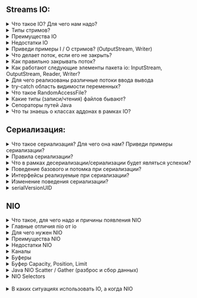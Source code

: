<h2>Streams IO:</h2>
<details><summary>Что такое IO? Для чего нам надо?</summary>
    <p><b>Поток ввода-вывода</b> - это абстракция для передачи (отправки/получения (ввода-вывода)) данных, которая связан с
        физическим устройством ввода-вывода (файл на жестком диске, интернет соединение и тд)
    </p>
    <p>Используется для обмена данными между программами, компьютерами, устройствами, т.к. большинство программ не существуют сами по себе, а предназначены для обработки данных,
        которые они берут из вне, либо куда то отправляют, предварительно обработав
    </p>
</details>
<details><summary>Типы стримов?</summary>
    <ul>
        <li><b>Байтовый</b> - средства для управления передачи отдельных байтов, например, при чтении и записи двоичных данных.
            InputStream, OutputStream - абстрактные классы, определяющие абстрактные методы read() и write() для чтения и записи байт соответственно
        </li>
        <li><b>Символьный</b> - средства управления передачи отдельных символов. Reader, Writer - абстрактные классы, управляющие потокми ввода/вывода
            символов в Кодировке Юникод.
        </li>
    </ul>
</details>
<details><summary>Преимущества IO</summary>
    <ul>
        <li><b>Потокобезопастность</b></li>
        <li><b>Относительная простота использования</b></li>
        <li><b>Множество готовых реализаций в Java</b></li>
    </ul>
</details>
<details><summary>Недостатки IO</summary>
    <ul>
        <li><b>Потокобезопастность</b></li>
        <li><b>Нет возможность гибкой обработки передаваемых данных</b></li>
        <li><b>Возможность утечки памяти при не закрытом стриме</b></li>
    </ul>
</details>
<details><summary>Приведи примеры I / O стримов? (OutputStream, Writer)</summary>
    <ul>Байтовые:
        <li><b>FileInputStream</b> - читает данные из файла</li>
        <li><b>BufferedInputStream</b> - буферизованный поток ввода</li>
        <li><b>ObjectInputStream</b> - поток ввода объектов</li>
        <li><b>FileOutputStream</b> - поток вывода, записывающий данные в файл</li>
        <li><b>BufferedOutputStream</b> - буферизованный поток вывода</li>
        <li><b>PrintStream</b> - поток вывода, содержащий методы print{) и println()</li>
    </ul>
    <ul>Строковые:
        <li><b>FileReader</b> - Поток ввода, читающий символы из файла</li>
        <li><b>BufferedReader</b> - буферизованный поток ввода символов</li>
        <li><b>FilterReader</b> - Фильтрованный поток чтения</li>
        <li><b>FileWriter</b> - Поток вывода, записывающий символы в файл</li>
        <li><b>BufferedWriter</b> - Буферизированный поток вывода символов</li>
        <li><b>StringWriter</b> - Поток вывода, записывающий символы в строку</li>
    </ul>
</details>
<details><summary>Что делает поток, если его не закрыть?</summary>
    <p>Не закрытый поток использует ресурсы, которые были выделены для него</p>
</details>
<details><summary>Как правильно закрывать поток?</summary>
    <p>Для закрытия потоков используется метод close()</p>
    <p>Потоки в Java могут выбрасывать исключения, по этому работа с ними происходит в блоках try-catch</p>
    <p>Если во время работы с потоком будет выброшено исключение, мы должны в блоке finally вызывать метод close() у экземпляра потока</p>
    <p>Либо, если поток реализует интерфейс AutoCloseable, то мы можем использовать try-catch с ресурсами</p>
</details>
<details><summary>Как работают следующие элементы пакета io: InputStream, OutputStream, Reader, Writer?</summary>
    <p><b>InputStream</b> - абстрактный класс описывающий абстрактный метод read(), является суперклассом для всех классов,
        которые представляют поток чтения байт
        <ul>Методы:
            <li><b>abstract int read() throws IOException</b> - возвращает целочисленное представление следующего байта в потоке. Когда в потоке не останется доступных для чтения байтов, данный метод возвратит число -1</li>
            <li><b>int read(byte b[]) throws IOException</b> - считывает байты из потока в массив buffer. После чтения возвращает число считанных байтов. Если ни одного байта не было считано, то возвращается число -1</li>
            <li><b>int read(byte[] buffer, int offset, int length)</b> - считывает некоторое количество байтов, равное length, из потока в массив buffer. При этом считанные байты помещаются в массиве, начиная со смещения offset, то есть с элемента buffer[offset]. Метод возвращает число успешно прочитанных байтов</li>
            <li><b>void close() throws IOException</b> - закрывает поток</li>
            <li><b>int available() throws IOException</b> - возвращает количество байтов, доступных для чтения в потоке</li>
            <li><b>long skip(long n) throws IOException</b> - пропускает в потоке при чтении некоторое количество байт, которое равно number</li>
        </ul>
    </p>
    <p><b>OutputStream</b> - абстрактный класс описывающий абстрактный метод write(), является суперклассом для всех классов,
        которые представляют поток вывода байт.
        <ul>Методы:
            <li><b>abstract void write(int b) throws IOException</b> - записывает в выходной поток один байт, который представлен целочисленным параметром b</li>
            <li><b>void write(byte buffer[]) throws IOException</b> - записывает в выходной поток массив байтов buffer</li>
            <li><b>void write(byte[] buffer, int offset, int length)</b> - записывает в выходной поток некоторое число байтов, равное length, из массива buffer, начиная со смещения offset, то есть с элемента buffer[offset]</li>
            <li><b>void close() throws IOException</b> - закрывает поток</li>
            <li><b>void flush() throws IOException</b> - очищает буфер вывода, записывая все его содержимое</li>
        </ul>
    </p>
    <p><b>Reader</b> - абстрактный класс для чтения потоков символов. Его подклассы должны реализовать методы read() и close()</p>
    <p><b>Writer</b> - абстрактный класс для записи символов в поток. Его подклассы должны реализовать методы write(char[], int, int), flush() и close()</p>
</details>
<details><summary>Для чего реализованы различные потоки ввода вывода</summary>
    <p>Если мы работаем с потоками представляющие текстовую информацию, удобней использовать символьные потоки. И если работает с байтами либо с бинарной информацией, то
        надо использовать байтовые потоки
    </p>
    <p>Существуют различные реализации, так как источник или приемник информации может быть разный (файл на диске, порт сетевой карты, usb интерфейс ПК и тд)
        каждый этот источник/приемник работает по разному, для этого и нужны разные реализации
    </p>
</details>
<details><summary>try-catch область видимости переменных?</summary>
    <p>Блоки try-catch-finally создают свои отдельные области видимости. Всё что объявленно в try не будет доступно в catch или finally</p>
    <p>всё что объявленно в блоке ресурсов, будет доступно в блоке try</p>
</details>
<details><summary>Что такое RandomAccessFile?</summary>
    <a href="https://docs.oracle.com/javase/7/docs/api/java/io/RandomAccessFile.html">RandomAccessFile - docs</a><br>
    <a href="https://www.baeldung.com/java-write-to-file#write-with-randomaccessfile">RandomAccessFile - Baeldung</a>
    <p>Позволяет перемещаться по файлу, читать из него или писать в него</p>
</details>
<details><summary>Какие типы (записи/чтения) файлов бывают?</summary>
    <p>У файлов есть может быть атрибут "только для чтения". Такой файл можно открыть и просмотреть, как и любой другой файл, но запись в файл будет невозможна</p>
</details>
<details><summary>Сепораторы путей Java</summary>
    <p>Для разных ОС сепораторы могут быть разные, но / - будет работать везде и \\ : <br>
        "если в качестве такого разделителя используется знак косой
        черты(/) в версии Java для Windows, путь к файлу будет все равно сформирован правильно. Не
        следует, однако, забывать, что для употребления знака обратной косой черты(\) в символьных
        строках под Windows его следует экранировать в виде управляющей последовательности(\\)."
    </p>
</details>
<details><summary>Что ты знаешь о классах аддонах в рамках IO?</summary>
    <p>В IO существуют классы буферизированных потоков такие как InputBufferedStream, OutputBufferedStream, BufferedReader и BufferedReader. Они обеспечивают более быструю
        работы с потоками, т.к. для буфера выделяется память, а чтение/запись из памяти гораздо быстрей, чем, например, из файла. Так же производительность достигается
        за счет возможности одновременного ввода-вывода в поток
    </p>
</details>
<h2>Сериализация:</h2>
<details><summary>Что такое сериализация? Для чего она нам? Приведи примеры сериализации?</summary>
    <p>Это процесс записи состояния объектов в поток вывода байтов с возможностью дальнейшего восстановления</p>
    <p>Сериализация нужна, для обмена данными, между машинами. Например, нам нужно передать объект по сети, мы его сериализуем в поток байт, передаем по сети,
        на другой машине принимают этот поток и десериализуют обратно в поток. Так же происходит поддержка кроссплатформенности
    </p>
    <p>Для сериализации объектов, класс этого объекта должен реализовывать интерфейс маркер <b>Serializable</b></p>
    <p>Значения полей, которые не нужно сериализовать, помечаются модификатором <b>transirnt</b></p>
</details>
<details><summary>Правила сериализации?</summary>
    <ul>transient используется для:
        <li>полей, которые несут приватную информацию (пароли)</li>
        <li>полей, которые вычисляются проограммно, в зависимости от других полей</li>
        <li>полей, которые не влияют на состояние объекта, служебная информация или информация для дебага</li>
        <li>полей, классы которых не реализуют интерфейс Serializable (логгеры, потоки ввода-вывода, объекты, которые хранят соединения с базой данных и прочие служебные классы)</li>
    </ul>
</details>
<details><summary>Что в рамках десериализации/сериализации будет являться успехом?</summary>
    <p>Когда мы получим после десериализации состояние объекта, которое было до сериализации и удовлетворяющее бизнесс требованиям, которые заложены при разработке</p>
</details>
<details><summary>Поведение базового и потомка при сериализации?</summary>
    <p>1. Если родительский класс будет реализовывать Serializable, то и потомок этого класса тоже будет сеарелизуемым</p>
    <p>2. Если класс родитель не будет серивлизуемым, а потомок буде, то для успешной десериализации, надо чтоб у класса родителя был конструктор без параметров</p>
</details>
<details><summary>Интерфейсы реализуемые при сериализации?</summary>
    <p><b>Serializable</b> - интерфейс маркер, без методов</p>
    <p><b>Externalizable</b> - интерфейс содержит два метода, которые необходимо реализовать – writeExternal(ObjectOutput) и readExternal(ObjectInput). В этих методах как раз и находится логика сериализации/десериализации</p>
</details>
<details><summary>Изменение поведения сериализации?</summary>
    <p>Ключевое слово <b>transient</b> служит для определения полей, которые не надо сериализовать. Таким образом служит для изменения поведения сериализации.
        При десериализации эти поля будут заполнены начальными значениями (null). Но в классе, объекты которого, мы собираемся сериализовать, можно описать 2 метода, такие как:
        writeObject, readObject в которых можно указать действия при сериализации или десериализации, определить инициализацию значений по умолчанию
    </p>
</details>
<details><summary>serialVersionUID</summary>
    <a href="https://www.baeldung.com/java-serial-version-uid">What is the serialVersionUID?</a>
    <a href="https://javarush.ru/groups/posts/1034-zachem-ispoljhzovatjh-serialversionuid-vnutri-serializable-klassa-v-java">Зачем использовать SerialVersionUID внутри Serializable класса в Java</a><br>
    <p>serialVersionUID используется для сравнения, что сериализуемый класс и сериализованный объект совместимы. Тк класс может быть изменен</p>
    <p>Если мы сериализуем экземпляр класса, и потом изменим класс, при десериализации получим исключение </p>
</details>
<h2>NIO</h2>
<details><summary>Что такое, для чего надо и причины появления NIO</summary>
    <a href="https://jenkov.com/tutorials/java-nio/index.html" >Java NIO Tutorial</a><br>
    <p><b>NIO</b> - new IO - альтернативная реализация стримов Java. Иногда NIO называют неблокирующими стримами, но некоторые части из NIO блокируются</p>
    <p>Причины появления и использования: для более гибкого управления и обработки данных в стримах</p>
    <ul>Java NIO основана на 3х основных компонентах:
        <li><b>Каналы</b></li>
        <li><b>Буферы</b></li>
        <li><b>Селекторы</b></li>
    </ul>
</details>
<details><summary>Главные отличия nio от io</summary>
    <a href="https://habr.com/ru/post/235585/">Основные отличия Java IO и Java NIO</a>
    <h4>01. IO - потокоориентированный, NIO - буфероориентированный:</h4>
    <p><b>Потокоориентированность</b> - это значит что, обработка одного или нескольких байт данных, в единицу времени происходит поочередно.
        Данная информация ни где не кэшируются. Таким образом, невозможно произвольно двигаться по потоку данных вперед или назад. Если надо произвести подобные манипуляции,
        придется сначала кэшировать данные в буфере
    </p>
    <p><b>Буфероориентированность</b> - приходящие данные или отправляемые, всегда пишутся в буфер. По буферу можно передвигаться и делать гибкие манипуляции</p>
    <h4>02. IO - блокирующий, NIO - частично неблокирующий:</h4>
    <p>Во время чтения/записи данных в IO поток выполнения, в котором выполняются эти операции, блокируется до момента завершения этих операций</p>
    <p>NIO предлагает гибкую реализацию, при которой можно запрашивать данные, обрабатывать только те данные, которые доступно в данный момент,
        либо вообще не обрабатывать, и тем самым не блокируя (не останавливая) поток выполнения
    </p>
    <h4>03. Мультипоточность:</h4>
    <p>В IO в одном потоке выполнения, в одно время может работать только один стрим (т.к. IO Блокирующий)</p>
    <p>В NIO представлен механизм, при котором есть возможность работы с несколькими стримами в одном потоке выполнения, реализуемые с помощью каналов и селекторов</p>
</details>
<details><summary>Для чего нужен NIO</summary>
    <p></p>
</details>
<details><summary>Преимущества NIO</summary>
    <ol>Все приемущества вытекают из свойств <b>буфероориентированности</b> и <b>не блокируемости</b>
        <li><b>Гибкость</b> - можно более гибко управлять/обрабатывать данные в стриме, за счет работы с буфером, каналами и селектороми</li>
        <li><b>Производительность</b> - из-за гибкости, тонких настроек, и "неблокирования" можно создавать более производительные приложения,
            т.к. мы можем работать с несколькими стримами в одном потоке выполнения и не тратить перформанс на переключение между потоками выполнения, что является
            более ресурснозатратно<br>
            Так же под буфер выделяется один постоянный "кусок" памяти, который оптимизирован с работой кеша процессора, и по которому "бегают"
            маркеры (position, limit), тем самым достигается производительность, из-за того что мы не переопределяем области памяти, а работа
            кэш памяти процессора является еще более производительной чем ОЗУ
        </li>
        <li><b>Память</b> - вытекает из не блокируемости, так как на обработку множества стримов, можно использовать меньше потоков выполнения,
            т.к. каждый поток выполнения забирает на себя много памяти, даже если он не задействован
        </li>
    </ol>
</details>
<details><summary>Недостатки NIO</summary>
    <ol>
        <li><b>Сложность</b> - преимущество гибкости, несет в себе сложность, т.к. кроме бизнес логики обработки данных надо создавать, настраивать,
            связывать между собой, такие абстракции как: каналы, буферы селекторы
        </li>
        <li><b>Не потокобезопастность</b> - т.к. обработка данных может происходить в неблокирующем режиме, поток выполнения продолжать работать, а без обработанных данных,
            его выполнение может быть бессмысленно или вообще нарушить работу программы 
        </li>
    </ol>
</details>
<details><summary>Каналы</summary>
    <a href="https://github.com/andrew-savich/course/blob/master/Streams/src/main/java/com/epam/streams/theory/nio/BasicChannelExample.java">Пример чтения данных из FileChannel в буфер</a><br>
    <p>Все операции ввода-вывода начинаются с каналов. Из канала информация может быть прочитана в буфер или записана из буфера в канал</p>
    <p>В Java канал представлен интерфейсом <b>Channel</b> и имеет ряд основных реализаций:</p>
    <ul>
        <li><b>FileChannel</b> - читает и записывает данные из файла или в файл</li>
        <li><b>DatagramChannel</b> - читает и записывает данные по сети через UDP (протокол пользовательских датаграмм)</li>
        <li><b>SocketChannel</b> - читает и записывает данные по сети через TCP</li>
        <li><b>ServerSocketChannel</b> - позволяет прослушивать входящие соединения TCP. Для каждого входящего соединения создается SocketChannel</li>
    </ul>
</details>
<details><summary>Буферы</summary>
    <p>Буферы в Java NIO используются при взаимодействии с каналами. Данные читаются из канала в буфер, или записываются из буфера в канал</p>
    <p>По сути буфер это блок памяти, в которую записываются, и из которой читаются данные</p>
    <p>Эта часть памяти, которая заключена в объекте NIO буфера, который представляет набор методов, облегчающих работу с блоком памяти</p>
    <ul>Шаги при использовании буфера для чтения и записи данных:
        <li>Запись данных в буфер</li>
        <li>Вызов у буфера метода flip()</li>
        <li>Чтение данных из буфера</li>
        <li>Вызов у буфера метода clear() или compact()</li>
    </ul>
    <p>Когда мы записываем данные в буфер, он отслеживает сколько данных мы записали</p>
    <p>Как только нам нужно прочитать данные, нам нужно переключить буфер с режима записи в чтение используя метод <b>flip()</b></p>
    <p>В режиме чтения, буфер позволяет прочитать все данные, которые были записаны в буфер</p>
    <p>После того когда мы прочитали все данные, нам надо очистить буфер, чтоб подготовить его снова к записи. Можно это сделать двумя путями:<br>
        1) вызов метода clear() - очищает весь буфер<br>
        2) вызов метода compact() - очищает только те данные, которые были прочитаны, а непрочитанные данные перемещаются в начало буфера, и новые данные будут записыватьзя после них
    </p>
</details>
<details><summary>Буфер Capacity, Position, Limit</summary>
    <ul>Свойства буфера:
        <li><b>Capacity</b> - </li>
        <li><b>Position</b> - запись и чтение в буфер производится относительно указателя position</li>
        <li><b>Limit</b> - "индекс" дальше которого не может "зайти" позиция при чтении или записи</li>
    </ul>
    <p>Значения position и limit зависят от того в каком режиме находится буфер (чтение или запись). Значение capacity всегда одно и тоже не зависимо от режима</p>
    <img src="https://jenkov.com/images/java-nio/buffers-modes.png" width="40%"><br>
    <h4>Capacity</h4>
    <p>Буфер имеет определенный фиксированный размер (capacity). Когда буфер заполняется его надо очистить</p>
    <h4>Position</h4>
    <p>Данные записываются в определенную позицию (position), которая изначально ровна 0. Когда byte, long будут записаны, posiyion сдвинется на одну ячейкую
        Максимальное значение которое может приянть position - это capacity - 1
    </p>
    <p>Чтение данных из буфера так же начинается с position. Когда мы переключаем режим из записи в чтение методом flip(), position 
        сбрасывается на 0. Так же при чтении данных position сдвигается по мере чтения
    </p>
    <h4>Limit</h4>
    <p>В режиме записи предел буфера — это предел того, сколько данных можно записать в буфер. В режиме записи limit равен capacity буфера</p>
    <p>При переключении буфера в режим чтения limit означает ограничение того, сколько данных можно прочитать. Следовательно, при Limit устанавливается
        значение position, которое было установлено при записи, и потом position сбрасывается на 0. Другими словами: <b>мы можем прочитать столько байт, сколько было записано</b>
    </p>
    <ul>Ркализации буферов
        <li>ByteBuffer</li>
        <li>MappedByteBuffer</li>
        <li>CharBuffer</li>
        <li>DoubleBuffer</li>
        <li>FloatBuffer</li>
        <li>IntBuffer</li>
        <li>LongBuffer</li>
        <li>ShortBuffer</li>
    </ul>
    <p>Типы Buffer представляют разные типы данных. Другими словами, они позволяют работать с байтами в буфере как с char, short, int, long, float или double</p>
    <h4>Выделение буфера (allocate):</h4>
    <p>Чтоб получить объект буфера, его надо выделить. Для эьтого в каждом классе Buffer есть метод allocate(). Примеры:<br>
        ByteBuffer buf = ByteBuffer.allocate(48);//выделение буфера, хранящий данные типа byte ёмкостью 48 байт<br>
        CharBuffer buf = CharBuffer.allocate(1024);//символьный буфер ёмкостью 1024
    </p>
    <h4>Запись данных в буфера</h4>
    <ol>два пути:
        <li>запись данных из Channel<br>
            int bytesRead = inChannel.read(buf);
        </li>
        <li>запись данных самостоятельно с помощью метода put()<br>
            buf.put(127);    
        </li>
    </ol>
    <h4>Чтение данных из буфера</h4>
    <ol>два пути:
        <li>чтение данных из буфера в канал<br>
            int bytesWritten = inChannel.write(buf);
        </li>
        <li>чтение данных самостоятельно с помощью метода get()<br>
            byte aByte = buf.get();    
        </li>
    </ol>
    <h4>метод rewind()</h4>
    <p>Buffer.rewind() сбрасывает position на 0, тем самым мы можем перечитать данные еще раз. limit не изменяется</p>
    <h4>методы clear() and compact()</h4>
    <p>После того как мы прочитали данные из буфера его надо подготовить для записи, используя метод clean() или compact()</p>
    <p>Вызывая <b>clean()</b> position сбрасывается на 0, а limit() становится равным capacity(). На самом деле данные в буфере не очищаются, а просто переназначаются маркеры
        говорящие куда надо писать данные
    </p>
    <p>Если в буфере есть какие-либо непрочитанные данные, когда вызывается clear(), эти данные будут «забыты», что означает, что больше нет маркеров, сообщающих, какие данные были прочитаны, а какие нет</p>
    <p>Если есть непрочитанные данные, которые надо прочитать похже, то тогда лучше вызвать метод <b>compact()</b> - копирует не прочитанные данные в начало буфера, потом
        устанавливает position в значение следующее сразу за непрочитанными данными. limit устанавливается значение capacity, после этого буфер готов к записи данных без перезаписи непрочитанных данных
    </p>
    <h4>методы mark() и reset()</h4>
    <p>Можно отметить заданную позицию используя метод <b>mark()</b>, потом можно вернуться к этой позиции вызвав метод <b>reset()</b></p>
</details>
<details><summary>Java NIO Scatter / Gather (разброс и сбор данных)</summary>
    <p>Разбрасывающее чтение (scattering read) из канала - это чтение из одного канала в разные буферы</p>
    <p>Собирающая запись (gathering write) в канал - это запись данных из более чем одного буфера в один канал</p>
    <p>Это может быть полезно, когда нам надо работать с разными частями переданных данных по отдельности. Например переданные данные содержат header и body,
        и мы хотих их держать в отдельных буферах. И это облегчит работу с хедером и бади по отдельности
    </p>
    <h4>Разбрасывающее чтение (scattering read)</h4>
    <img src="https://jenkov.com/images/java-nio/scatter.png" width="30%"><br>
    <p>Пример:<br>
        ByteBuffer header = ByteBuffer.allocate(128);<br>
        ByteBuffer body   = ByteBuffer.allocate(1024);<br>
        ByteBuffer[] bufferArray = { header, body };<br>
        channel.read(bufferArray);</p>
    <p>Но такое чтение не подходит для сообщений с динамическим размером</p>
    <h4>Собирающая запись (gathering write)</h4>
    <img src="https://jenkov.com/images/java-nio/gather.png" width="30%"><br>
    <p>Пример:<br>
        ByteBuffer header = ByteBuffer.allocate(128);<br>
        ByteBuffer body   = ByteBuffer.allocate(1024);<br>
        //write data into channel<br>
        ByteBuffer[] bufferArray = { header, body };<br>
        channel.write(bufferArray);
    </p>
    <p>Создаются 2 буфера с разными размерами, в которые записывается данные. Потом создаем массив из этих буферов.
        При чем будут записаны только те данные которые расположены между указателями position и limit каждого буфера.
        Т.е. Если буфер имеет емкость 128 байт, но содержит только 58 байт, из этого буфера в канал записывается только 58 байт.
        Тем самым собирающая запись хорошо работает с динамическим сообщением, в отличаи от разбрасывающего чтения
    </p>
</details>
<details><summary>NIO Selectors</summary>
    <a href="https://javascopes.com/java-nio-selector-53c17d2f/">Введение в селектор Java NIO</a><br>
    <a href="https://github.com/andrew-savich/course/tree/master/Streams/src/main/java/com/epam/streams/theory/nio/selectors">Пример сервер-клиент на NIO</a><br>
    <p><b>Селекторы</b> обеспечивают механизм для мониторинга одного или нескольких каналов и распознавания когда эти каналы доступны для передачи данных</p>
    <p>Таким образом, один поток может управлять несколькими каналами и, следовательно, например несколькими сетевыми соединениями</p>
    <p>Используя только один поток мы можем работать с несколькими каналами, переключаясь между ними, тк использование нескольких потоков, более "энергозатратно" для ОС
        и каждый поток требует выделение памяти
    </p>
    <img src="https://jenkov.com/images/java-nio/overview-selectors.png" width="30%"><br>
    <h4>Создание Селектора:</h4>
    <p>Selector selector = Selector.open();</p>
    <h4>Регистрация каналов в селекторе:</h4>
    <p>Чтобы использовать канал с селектором, надо зарегистрировать канал в селекторе<br>
        channel.configureBlocking(false);<br>
        SelectionKey key = channel.register(selector, SelectionKey.OP_READ);
    </p>
    <p>Канал должен быть в неблокирующем режиме для работы с селектором. По этому нельзя использовать FileChannel с селекторами,
        т.к. FileChannel не поддерживает неблокирующий режим
    </p>
    <p>Второй параметр в методе register() - это параметр интереса, т.е. какое событие нам интересно для прослушивания на этом канале</p>
    <ol>
        <li><b>Connect</b> - SelectionKey.OP_CONNECT - канал, который успешно подключился к другому серверу, «готов к подключению»</li>
        <li><b>Accept</b> - SelectionKey.OP_ACCEPT - канал сокета сервера, который принимает входящее соединение, готов к "принятию"</li>
        <li><b>Read</b> - SelectionKey.OP_READ - SelectionKey.OP_WRITE - rанал с данными, готовыми к чтению, готов к "чтению"</li>
        <li><b>Write</b> - SelectionKey.OP_WRITE - rанал, который готов для записи в него данных, готов к "записи"</li>
    </ol>
    <p>Канал, который «запускает событие», также считается «готовым» к этому событию.</p>
    <p>При регистрации канала с помощью селектора, мы получаем объект <b>SelectionKey</b> - этот объект содержит данные зарегистрированного канала:
        <ul>
            <li><b>Interest Set</b> - набор интересов представляет собой набор событий, за которыми следит селектор на канале
                представляет собой целочисленное значение. Получаем с помощью метода <b>interestOps()</b>. Пример:<br>
                int interestSet = selectionKey.interestOps();<br><br>
                boolean isInterestedInAccept = interestSet & SelectionKey.OP_ACCEPT;<br>
                boolean isInterestedInConnect = interestSet & SelectionKey.OP_CONNECT;<br>
                boolean isInterestedInRead = interestSet & SelectionKey.OP_READ;<br>
                boolean isInterestedInWrite = interestSet & SelectionKey.OP_WRITE;<br><br>
                Когда мы делаем логическую операцию И (AND(&)) мы получаем логическое значение, которое нам говорит отслеживается событие или нет
            </li>
            <li><b>Ready Set</b> - набор "готовностей", который определяет набор событий, к которым готов канал. Получаем с помощью метода <b>readyOps()</b>. Это целочисленное значение.
                Узнать о готовности канала, можно 2мя способами, первый по аналогии с Набором интересов, произвести логические операции AND(И) с константами SelectionKey,
                или вызвав соответствующие методы:<br>
                selectionKey.isAcceptable();<br>
                selectionKey.isConnectable();<br>
                selectionKey.isReadable();<br>
                selectionKey.isWriteable();<br>
            </li>
            <li><b>Канал</b> - можно получить просматриваемый канал из объекта selectionKey:<br>
                Channel channel = key.channel();
            </li>
            <li><b>Селектор</b> - так же можно получить селектор канала:<br>
                Selector selector = key.selector();
            </li>
            <li><b>Attached Objects</b> - можно прикрепить объект к selection key. Например задать каналу кастомеый ID ёили любой другой объект Java
                <ol>Способы прикрепления объекта:
                    <li>
                        key.attach(Object);<br>
                        Object object = key.attachment();
                    </li>
                    <li>и во время регистрации канала:<br>
                        SelectionKey key = channel.register(selector, SelectionKey.OP_ACCEPT, object);
                    </li>
                </ol>
            </li>
        </ul>    
    </p>
    <h4>Выбор канала с помощью селектора:</h4>
    <p>После того, как зарегистрировали один или несколько каналов с помощью Selector, можно вызвать один из методов select().
        Эти методы возвращают каналы, которые «готовы» к интересующим вас событиям (подключение, принятие, чтение или запись).  
        Другими словами, если интересуют каналы, готовые к чтению, получаем готовые к чтению каналы из методов select().
    </p>
    <ul>Методы:
        <li><b>int select()</b> - блокируется до тех пор, пока хотя бы один канал не будет готов к событиям, на которые вы зарегистрировались</li>
        <li><b>int select(long timeout)</b> - блокируется на максимальное время ожидания в миллисекундах</li>
        <li><b>int selectNow()</b> - вообще не блокирует. Он немедленно возвращается с любыми готовыми каналами.</li>
    </ul>
    <p>Пример:<br>
        int channels = selector.select();<br>
        Этот метод блокирует до тех пор, пока хотя бы один канал не будет готов к операции. Возвращаемое целое число представляет собой количество ключей, каналы которых готовы к операции.<br>
        После того, как был вызван один из методов select(), его возвращаемое значение указывало, что один или несколько каналов готовы,
        можно получить доступ к готовым каналам через «выбранный набор ключей», вызвав метод selectedKeys():<br>
        Set	&lt;SelectionKey&gt; selectedKeys = selector.selectedKeys();<br>
        Полученный набор состоит из объектов SelectionKey, каждый ключ представляет собой зарегистрированный канал, который готов к работе
    </p>
    <p>После этого мы обычно перебираем этот набор и для каждого ключа получаем канал и выполняем над ним любые операции, которые появляются в нашем наборе интересов</p>
</details>
<br>
<details><summary>В каких ситуациях использовать IO, а когда NIO</summary>
    <p>Выбор IO или NIO обусловлен конкретными бизнес задачами</p>
    <ul>NIO
        <li>Если нам надо более гибкая обработка получаемых/отправляемых данных</li>
        <li>Если надо управлять большим количеством стримов одновременно, которые передают небольшие объемы данных</li>
    </ul>
    <ul>IO
        <li>Когда надо последовательная обработка передаваемых данных или "всё сразу и целиком"</li>
        <li>Когда у нас меньшее количество стримов, и большие объемы передоваемых данных</li>
    </ul>
</details>
